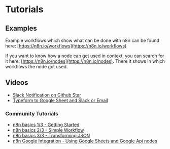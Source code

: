 # Tutorials


## Examples

Example workflows which show what can be done with n8n can be found here:
[https://n8n.io/workflows](https://n8n.io/workflows)

If you want to know how a node can get used in context, you can search for it here:
[https://n8n.io/nodes](https://n8n.io/nodes). There it shows in which workflows the
node got used.



## Videos

 - [Slack Notification on Github Star](https://www.youtube.com/watch?v=3w7xIMKLVAg)
 - [Typeform to Google Sheet and Slack or Email](https://www.youtube.com/watch?v=rn3-d4IiW44)


### Community Tutorials

 - [n8n basics 1/3 - Getting Started](https://www.youtube.com/watch?v=JIaxjH2CyFc)
 - [n8n basics 2/3 - Simple Workflow](https://www.youtube.com/watch?v=ovlxledZfM4)
 - [n8n basics 3/3 - Transforming JSON](https://www.youtube.com/watch?v=wGAEAcfwV8w)
 - [n8n Google Integration - Using Google Sheets and Google Api nodes](https://www.youtube.com/watch?v=KFqx8OmkqVE)
